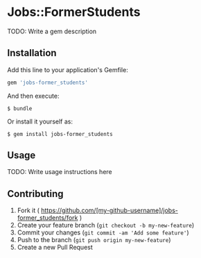 # Jobs::FormerStudents

TODO: Write a gem description

## Installation

Add this line to your application's Gemfile:

```ruby
gem 'jobs-former_students'
```

And then execute:

    $ bundle

Or install it yourself as:

    $ gem install jobs-former_students

## Usage

TODO: Write usage instructions here

## Contributing

1. Fork it ( https://github.com/[my-github-username]/jobs-former_students/fork )
2. Create your feature branch (`git checkout -b my-new-feature`)
3. Commit your changes (`git commit -am 'Add some feature'`)
4. Push to the branch (`git push origin my-new-feature`)
5. Create a new Pull Request
